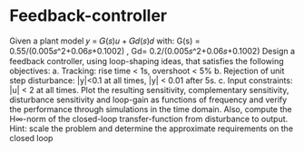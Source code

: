 # Feedback-controller
Given a plant model 𝑦 = 𝐺(𝑠)𝑢 + 𝐺𝑑(𝑠)𝑑 with:
G(s) = 0.55/(0.005𝑠^2+0.06𝑠+0.1002) , Gd= 0.2/(0.005𝑠^2+0.06𝑠+0.1002) 
Design a feedback controller, using loop-shaping ideas, that satisfies the following objectives:
a. Tracking: rise time < 1s, overshoot < 5%
b. Rejection of unit step disturbance: |y|<0.1 at all times, |y| < 0.01 after 5s.
c. Input constraints: |u| < 2 at all times.
Plot the resulting sensitivity, complementary sensitivity, disturbance sensitivity and loop-gain
as functions of frequency and verify the performance through simulations in the time domain.
Also, compute the H∞-norm of the closed-loop transfer-function from disturbance to output.
Hint: scale the problem and determine the approximate requirements on the closed loop
